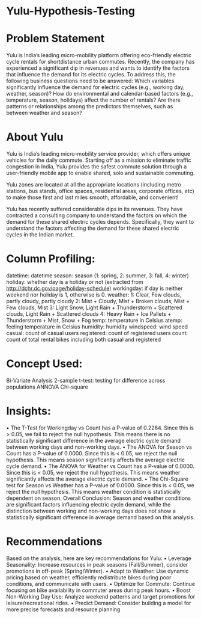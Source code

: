  # Yulu-Hypothesis-Testing

 # Problem Statement
Yulu is India’s leading micro-mobility platform offering eco-friendly electric cycle rentals for shortdistance
urban commutes. Recently, the company has experienced a significant dip in revenues and
wants to identify the factors that influence the demand for its electric cycles.
To address this, the following business questions need to be answered:
Which variables significantly influence the demand for electric cycles (e.g., working
day, weather, season)?
How do environmental and calendar-based factors (e.g., temperature, season, holidays)
affect the number of rentals?
Are there patterns or relationships among the predictors themselves, such as between
weather and season?

 # About Yulu

Yulu is India’s leading micro-mobility service provider, which offers unique vehicles for the daily commute. Starting off as a mission to eliminate traffic congestion in India, Yulu provides the safest commute solution through a user-friendly mobile app to enable shared, solo and sustainable commuting.

Yulu zones are located at all the appropriate locations (including metro stations, bus stands, office spaces, residential areas, corporate offices, etc) to make those first and last miles smooth, affordable, and convenient!

Yulu has recently suffered considerable dips in its revenues. They have contracted a consulting company to understand the factors on which the demand for these shared electric cycles depends. Specifically, they want to understand the factors affecting the demand for these shared electric cycles in the Indian market.


 # Column Profiling:
datetime: datetime
season: season (1: spring, 2: summer, 3: fall, 4: winter)
holiday: whether day is a holiday or not (extracted from http://dchr.dc.gov/page/holiday-schedule)
workingday: if day is neither weekend nor holiday is 1, otherwise is 0.
weather:
1: Clear, Few clouds, partly cloudy, partly cloudy
2: Mist + Cloudy, Mist + Broken clouds, Mist + Few clouds, Mist
3: Light Snow, Light Rain + Thunderstorm + Scattered clouds, Light Rain + Scattered clouds
4: Heavy Rain + Ice Pallets + Thunderstorm + Mist, Snow + Fog
temp: temperature in Celsius
atemp: feeling temperature in Celsius
humidity: humidity
windspeed: wind speed
casual: count of casual users
registered: count of registered users
count: count of total rental bikes including both casual and registered

 # Concept Used:
Bi-Variate Analysis
2-sample t-test: testing for difference across populations
ANNOVA
Chi-square

 # Insights:
• The T-Test for Workingday vs Count has a P-value of 0.2264. Since this is > 0.05,
we fail to reject the null hypothesis. This means there is no statistically significant
difference in the average electric cycle demand between working days and non-working days.
• The ANOVA for Season vs Count has a P-value of 0.0000. Since this is < 0.05, we reject
the null hypothesis. This means season significantly affects the average electric cycle
demand.
• The ANOVA for Weather vs Count has a P-value of 0.0000. Since this is < 0.05, we reject
the null hypothesis. This means weather significantly affects the average electric cycle
demand.
• The Chi-Square test for Season vs Weather has a P-value of 0.0000. Since this is <
0.05, we reject the null hypothesis. This means weather condition is statistically
dependent on season.
Overall Conclusion: Season and weather conditions are significant factors influencing electric
cycle demand, while the distinction between working and non-working days does not show a statistically
significant difference in average demand based on this analysis.

  # Recommendations
Based on the analysis, here are key recommendations for Yulu:
• Leverage Seasonality: Increase resources in peak seasons (Fall/Summer), consider promotions
in off-peak (Spring/Winter).
• Adapt to Weather: Use dynamic pricing based on weather, efficiently redistribute bikes
during poor conditions, and communicate with users.
• Optimize for Commute: Continue focusing on bike availability in commuter areas during
peak hours.
• Boost Non-Working Day Use: Analyze weekend patterns and target promotions for
leisure/recreational rides.
• Predict Demand: Consider building a model for more precise forecasts and resource planning
